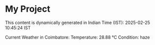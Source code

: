 # My Project

This content is dynamically generated in Indian Time (IST): 2025-02-25 10:45:24 IST


Current Weather in Coimbatore:
Temperature: 28.88 °C
Condition: haze
